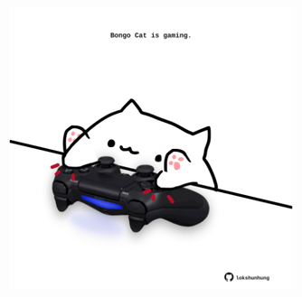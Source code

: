 <!-- built at 10/12/2022, 13:04:21 UTC -->
<p align="center">
  <img width="500" height="500" src="./ReadmeImage.svg">
</p>
